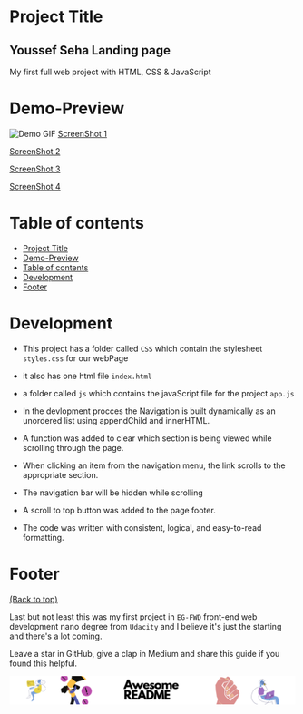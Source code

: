 # Project Title

<h2><b>Youssef Seha
Landing page</b></h2>

My first full web project with HTML, CSS & JavaScript

# Demo-Preview

![Demo GIF](Demo/demo.gif)
[ScreenShot 1](Demo/Screenshot%20(1).png)

[ScreenShot 2](Demo/Screenshot%20(2).png)

[ScreenShot 3](Demo/Screenshot%20(3).png)

[ScreenShot 4](Demo/Screenshot%20(4).png)

# Table of contents

- [Project Title](#project-title)
- [Demo-Preview](#demo-preview)
- [Table of contents](#table-of-contents)
- [Development](#development)
- [Footer](#footer)


# Development

- This project has a folder called `CSS` which contain the stylesheet `styles.css` for our webPage

- it also has one html file `index.html`

- a folder called `js` which contains the javaScript file for the project `app.js`

- In the devlopment procces the Navigation is built dynamically as an unordered list using  appendChild and innerHTML.

- A function was added to clear which section is being viewed while scrolling through the page.

- When clicking an item from the navigation menu, the link scrolls to the appropriate section.

- The navigation bar will be hidden while scrolling

- A scroll to top button was added to the page footer.

- The code was written with consistent, logical, and easy-to-read formatting.


# Footer
[(Back to top)](#table-of-contents)

Last but not least this was my first project in `EG-FWD` front-end web development nano degree from `Udacity` and I believe it's just the starting and there's a lot coming.

Leave a star in GitHub, give a clap in Medium and share this guide if you found this helpful.

![Footer](Demo/footer.png)
